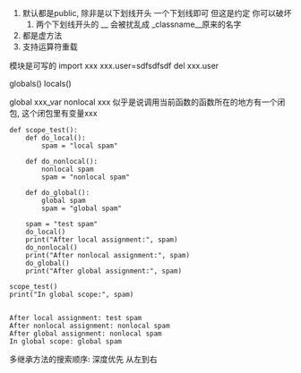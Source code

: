 1. 默认都是public, 除非是以下划线开头 一个下划线即可 但这是约定 你可以破坏
	1. 两个下划线开头的 __ 会被扰乱成 _classname__原来的名字
2. 都是虚方法
3. 支持运算符重载


模块是可写的
import xxx
xxx.user=sdfsdfsdf
del xxx.user

globals()
locals()

global xxx_var
nonlocal xxx 似乎是说调用当前函数的函数所在的地方有一个闭包, 这个闭包里有变量xxx

```
def scope_test():
    def do_local():
        spam = "local spam"

    def do_nonlocal():
        nonlocal spam
        spam = "nonlocal spam"

    def do_global():
        global spam
        spam = "global spam"

    spam = "test spam"
    do_local()
    print("After local assignment:", spam)
    do_nonlocal()
    print("After nonlocal assignment:", spam)
    do_global()
    print("After global assignment:", spam)

scope_test()
print("In global scope:", spam)


After local assignment: test spam
After nonlocal assignment: nonlocal spam
After global assignment: nonlocal spam
In global scope: global spam

```


多继承方法的搜索顺序: 深度优先 从左到右

